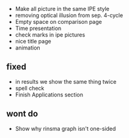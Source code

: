 * Make all picture in the same IPE style
* removing optical illusion from sep. 4-cycle
* Empty space on comparison page
* Time presentation
* check marks in ipe pictures
* nice title page
* animation


## fixed
* in results we show the same thing twice
* spell check
* Finish Applications section

## wont do
* Show why rinsma graph isn't one-sided
